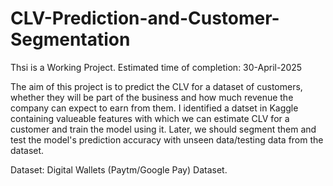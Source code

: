 # CLV-Prediction-and-Customer-Segmentation

Thsi is a Working Project. Estimated time of completion: 30-April-2025

The aim of this project is to predict the CLV for a dataset of customers, whether they will be part of the business and how much revenue the company can expect to earn from them. I identified a datset in Kaggle containing valueable features with which we can estimate CLV for a customer and train the model using it. Later, we should segment them and test the model's prediction accuracy with unseen data/testing data from the dataset.

Dataset: Digital Wallets (Paytm/Google Pay) Dataset. 

